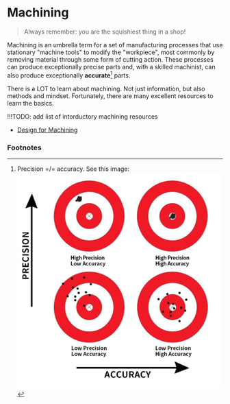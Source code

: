 
# Machining
>Always remember: you are the squishiest thing in a shop!

Machining is an umbrella term for a set of manufacturing processes that use stationary "machine tools" to modify the "workpiece", most commonly by removing material through some form of cutting action. These processes can produce exceptionally precise parts and, with a skilled machinist, can also produce exceptionally **accurate**[^1] parts.

There is a LOT to learn about machining. Not just information, but also methods and mindset. Fortunately, there are many excellent resources to learn the basics.

!!!TODO: add list of intorductory machining resources
- [Design for Machining](methods_and_processes/machining/design-for-machining.md)


### Footnotes
[^1]: Precision =/= accuracy. See this image: ![alt text](accuracy_vs_precision-2312122094.jpg)